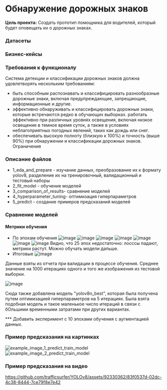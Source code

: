 # Обнаружение дорожных знаков
**Цель проекта:**
Создать прототип помощника для водителей, который будет оповещать их о дорожных знаках.
### Датасеты
### Бизнес-кейсы
### Требования к функционалу
Система детекции и классификации дорожных знаков должна удовлетворять нескольким требованиям:
- быть способным распознавать и классифицировать разнообразные дорожные знаки, включая предупреждающие, запрещающие, информационные и другие.
- эффективно обнаруживать и классифицировать дорожные знаки, которые встречаются редко в обучающих выборках.
работать эффективно при различных уровнях освещения, включая низкое освещение в темное время суток, а также в условиях неблагоприятных погодных явлений, таких как дождь или снег.
- обеспечивать высокую полноту (близкую к 100%) и точность (выше 90%) при обнаружении и классификации дорожных знаков.
Ограничения
### Описание файлов
- 1_eda_and_prepare - изучание данных, преобразование их к формату yolov8, разделение их на тренировочный, валидационный и тестовый наборы
- 2_fit_model - обучение моделей
- 3_comparison_of_results- сравнение моделей
- 4_hyperparameter_tuning- оптимизация гиперпараметров
- 5_predict - создание примеров предсказаний моделей
### Сравнение моделей
#### Метрики обучения
- По эпохам обучения
![image](https://github.com/trafficsurfer/YOLOv8/assets/92330362/518f1ebc-a72f-4aee-9537-6277703aa97e)
![image](https://github.com/trafficsurfer/YOLOv8/assets/92330362/d1be60d0-e077-4579-a1ad-61a693bcfa3f)
![image](https://github.com/trafficsurfer/YOLOv8/assets/92330362/004e516e-8df4-491c-b2ea-536d374a2b8f)
![image](https://github.com/trafficsurfer/YOLOv8/assets/92330362/f98d5e65-b2cb-423c-845b-f88e74f952c1)
![image](https://github.com/trafficsurfer/YOLOv8/assets/92330362/3054a239-c755-4677-aad5-db99ef647459)
![image](https://github.com/trafficsurfer/YOLOv8/assets/92330362/29eb1f3e-ba17-4f96-b8c4-12c5e3a1ca8a)
![image](https://github.com/trafficsurfer/YOLOv8/assets/92330362/65b453c3-08a7-44b7-9656-828402142759)
Видно, что 25 эпох недостаточно: лосссы падают, метрики растут. Можно обучать модели дальше.
- Итоговые
![image](https://github.com/trafficsurfer/YOLOv8/assets/92330362/d677dfad-b6e1-4cfa-b422-6dfe369c8d93)

Данные взяты из отчета при валидации в процессе обучения.
Среднее значение на 1000 итерациях одного и того же изображения из тестовой выборки.
  
![image](https://github.com/trafficsurfer/YOLOv8/assets/92330362/1236e17f-7cc0-4f85-af71-b9ca6dd65753)

Сюда также добавлена модель "yolov8n_best", которая была получена путем оптимизацией гиперпараметров на 5 итерациях. Была взята подобная модель и такое маленькое число итераций в связи с бОльшими временными затратами при других вариантах.

*** Добавить эксперимент с 10 эпохами обучения с аугментацией данных.

### Пример предсказания на картинках
![example_image_1_predict_train_model](https://github.com/trafficsurfer/YOLOv8/assets/92330362/a2c22ed9-d7f7-40ac-b662-20895642ffb4)
![example_image_2_predict_train_model](https://github.com/trafficsurfer/YOLOv8/assets/92330362/6613c612-38f3-42b3-87e7-f7aa1ce5abaa)
### Пример предсказания на видео
https://github.com/trafficsurfer/YOLOv8/assets/92330362/83f0537d-02dc-4c38-8444-7ce79f8e7e42


